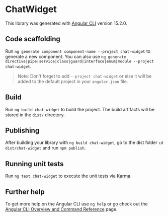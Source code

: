 # ChatWidget

This library was generated with [Angular CLI](https://github.com/angular/angular-cli) version 15.2.0.

## Code scaffolding

Run `ng generate component component-name --project chat-widget` to generate a new component. You can also use `ng generate directive|pipe|service|class|guard|interface|enum|module --project chat-widget`.
> Note: Don't forget to add `--project chat-widget` or else it will be added to the default project in your `angular.json` file. 

## Build

Run `ng build chat-widget` to build the project. The build artifacts will be stored in the `dist/` directory.

## Publishing

After building your library with `ng build chat-widget`, go to the dist folder `cd dist/chat-widget` and run `npm publish`.

## Running unit tests

Run `ng test chat-widget` to execute the unit tests via [Karma](https://karma-runner.github.io).

## Further help

To get more help on the Angular CLI use `ng help` or go check out the [Angular CLI Overview and Command Reference](https://angular.io/cli) page.
